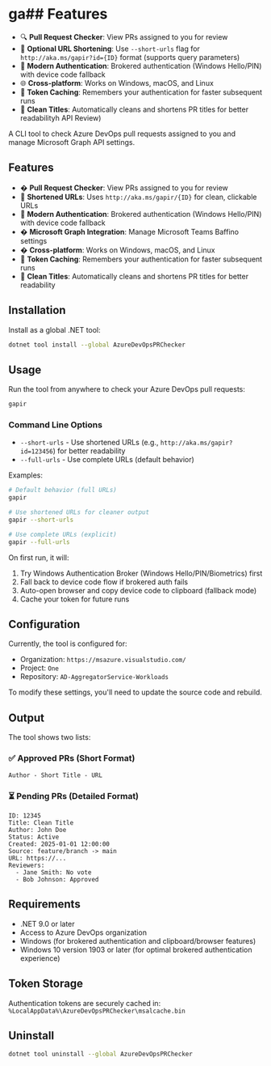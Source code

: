 # ga## Features

- 🔍 **Pull Request Checker**: View PRs assigned to you for review
- 🔗 **Optional URL Shortening**: Use `--short-urls` flag for `http://aka.ms/gapir?id={ID}` format (supports query parameters)
- 🔐 **Modern Authentication**: Brokered authentication (Windows Hello/PIN) with device code fallback
- 🌐 **Cross-platform**: Works on Windows, macOS, and Linux
- 💾 **Token Caching**: Remembers your authentication for faster subsequent runs
- 🧹 **Clean Titles**: Automatically cleans and shortens PR titles for better readabilityh API Review)

A CLI tool to check Azure DevOps pull requests assigned to you and manage Microsoft Graph API settings.

## Features

- � **Pull Request Checker**: View PRs assigned to you for review
- 🔗 **Shortened URLs**: Uses `http://aka.ms/gapir/{ID}` for clean, clickable URLs
- 🔐 **Modern Authentication**: Brokered authentication (Windows Hello/PIN) with device code fallback
- �️ **Microsoft Graph Integration**: Manage Microsoft Teams Baffino settings
- � **Cross-platform**: Works on Windows, macOS, and Linux
- 💾 **Token Caching**: Remembers your authentication for faster subsequent runs
- 🧹 **Clean Titles**: Automatically cleans and shortens PR titles for better readability

## Installation

Install as a global .NET tool:

```bash
dotnet tool install --global AzureDevOpsPRChecker
```

## Usage

Run the tool from anywhere to check your Azure DevOps pull requests:

```bash
gapir
```

### Command Line Options

- `--short-urls` - Use shortened URLs (e.g., `http://aka.ms/gapir?id=123456`) for better readability
- `--full-urls` - Use complete URLs (default behavior)

Examples:
```bash
# Default behavior (full URLs)
gapir

# Use shortened URLs for cleaner output
gapir --short-urls

# Use complete URLs (explicit)
gapir --full-urls
```

On first run, it will:
1. Try Windows Authentication Broker (Windows Hello/PIN/Biometrics) first
2. Fall back to device code flow if brokered auth fails
3. Auto-open browser and copy device code to clipboard (fallback mode)
4. Cache your token for future runs

## Configuration

Currently, the tool is configured for:
- Organization: `https://msazure.visualstudio.com/`
- Project: `One`
- Repository: `AD-AggregatorService-Workloads`

To modify these settings, you'll need to update the source code and rebuild.

## Output

The tool shows two lists:

### ✅ Approved PRs (Short Format)
```
Author - Short Title - URL
```

### ⏳ Pending PRs (Detailed Format)
```
ID: 12345
Title: Clean Title
Author: John Doe
Status: Active
Created: 2025-01-01 12:00:00
Source: feature/branch -> main
URL: https://...
Reviewers:
  - Jane Smith: No vote
  - Bob Johnson: Approved
```

## Requirements

- .NET 9.0 or later
- Access to Azure DevOps organization
- Windows (for brokered authentication and clipboard/browser features)
- Windows 10 version 1903 or later (for optimal brokered authentication experience)

## Token Storage

Authentication tokens are securely cached in:
`%LocalAppData%\AzureDevOpsPRChecker\msalcache.bin`

## Uninstall

```bash
dotnet tool uninstall --global AzureDevOpsPRChecker
```
